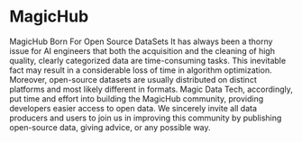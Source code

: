 # MagicHub
MagicHub  Born For Open Source DataSets  It has always been a thorny issue for AI engineers that both the acquisition and the cleaning of high quality, clearly categorized data are time-consuming tasks. This inevitable fact may result in a considerable loss of time in algorithm optimization. Moreover, open-source datasets are usually distributed on distinct platforms and most likely different in formats. Magic Data Tech, accordingly, put time and effort into building the MagicHub community, providing developers easier access to open data. We sincerely invite all data producers and users to join us in improving this community by publishing open-source data, giving advice, or any possible way.
